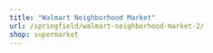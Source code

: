 ```yaml
---
title: "Walmart Neighborhood Market"
url: /springfield/walmart-neighborhood-market-2/
shop: supermarket
---
```

